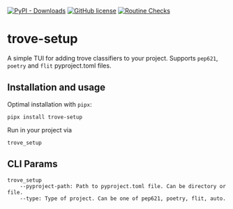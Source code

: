 [![PyPI - Downloads](https://img.shields.io/pypi/dd/trove-setup)](https://pypi.org/p/trove-setup)
[![GitHub license](https://img.shields.io/github/license/jvllmr/trove-setup)](https://github.com/jvllmr/trove-setup/blob/dev/LICENSE)
[![Routine Checks](https://github.com/jvllmr/sqlalchemy-sessionload/actions/workflows/test.yaml/badge.svg)](https://github.com/jvllmr/trove-setup/actions/workflows/test.yaml)

# trove-setup

A simple TUI for adding trove classifiers to your project.
Supports `pep621`, `poetry` and `flit` pyproject.toml files.

## Installation and usage

Optimal installation with `pipx`:

```shell
pipx install trove-setup
```

Run in your project via

```shell
trove_setup
```

## CLI Params

```
trove_setup
    --pyproject-path: Path to pyproject.toml file. Can be directory or file.
    --type: Type of project. Can be one of pep621, poetry, flit, auto.
```

